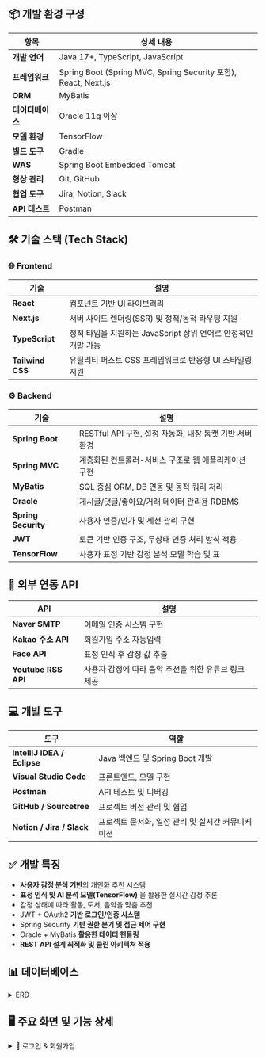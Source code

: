 ## 📦 개발 환경 구성

| 항목 | 상세 내용 |
|------|-----------|
| **개발 언어** | Java 17+, TypeScript, JavaScript |
| **프레임워크** | Spring Boot (Spring MVC, Spring Security 포함), React, Next.js |
| **ORM** | MyBatis |
| **데이터베이스** | Oracle 11g 이상 |
| **모델 환경** | TensorFlow |
| **빌드 도구** | Gradle |
| **WAS** | Spring Boot Embedded Tomcat |
| **형상 관리** | Git, GitHub |
| **협업 도구** | Jira, Notion, Slack |
| **API 테스트** | Postman |


## 🛠️ 기술 스택 (Tech Stack)

### 🌐 Frontend

| 기술 | 설명 |
|------|------|
| **React** | 컴포넌트 기반 UI 라이브러리 |
| **Next.js** | 서버 사이드 렌더링(SSR) 및 정적/동적 라우팅 지원 |
| **TypeScript** | 	정적 타입을 지원하는 JavaScript 상위 언어로 안정적인 개발 가능 |
| **Tailwind CSS** | 유틸리티 퍼스트 CSS 프레임워크로 반응형 UI 스타일링 지원 |

### ⚙ Backend

| 기술 | 설명 |
|------|------|
| **Spring Boot** | RESTful API 구현, 설정 자동화, 내장 톰캣 기반 서버 환경 |
| **Spring MVC** | 계층화된 컨트롤러-서비스 구조로 웹 애플리케이션 구현 |
| **MyBatis** | SQL 중심 ORM, DB 연동 및 동적 쿼리 처리 |
| **Oracle** | 게시글/댓글/좋아요/거래 데이터 관리용 RDBMS |
| **Spring Security** | 사용자 인증/인가 및 세션 관리 구현 |
| **JWT** | 토큰 기반 인증 구조, 무상태 인증 처리 방식 적용 |
| **TensorFlow** | 	사용자 표정 기반 감정 분석 모델 학습 및 표 |

## 🔌 외부 연동 API
| API | 설명 |
|------|------|
| **Naver SMTP** | 이메일 인증 시스템 구현  |
| **Kakao 주소 API** | 회원가입 주소 자동입력  |
| **Face API** | 표정 인식 후 감정 값 추출  |
| **Youtube RSS  API** | 사용자 감정에 따라 음악 추천을 위한 유튜브 링크 제공  |

## 💻 개발 도구

| 도구 | 역할 |
|------|------|
| **IntelliJ IDEA / Eclipse** | Java 백엔드 및 Spring Boot 개발 |
| **Visual Studio Code** | 프론트엔드, 모델 구현 |
| **Postman** | API 테스트 및 디버깅 |
| **GitHub / Sourcetree** | 프로젝트 버전 관리 및 협업 |
| **Notion / Jira / Slack** | 프로젝트 문서화, 일정 관리 및 실시간 커뮤니케이션 |

## ✅ 개발 특징

- **사용자 감정 분석 기반**의 개인화 추천 시스템
- **표정 인식 및 AI 분석 모델(TensorFlow)** 을 활용한 실시간 감정 추론
- 감정 상태에 따라 활동, 도서, 음악을 맞춤 추천
- JWT + OAuth2 **기반 로그인/인증 시스템**
- Spring Security **기반 권한 분기 및 접근 제어 구현**
- Oracle + MyBatis **활용한 데이터 핸들링**
- **REST API 설계 최적화 및 클린 아키텍처 적용**

## 📊 데이터베이스 
<a name="trade-section-top-erd"></a>
<details>
<summary>ERD</summary>
  <br>
<ul>
  <li><b>사용자 관리</b>
    <ul>
      <li>USERINFO: 사용자 기본 정보</li>
      <li>USER_SESSIONS: 유저 세션 관리</li>
    </ul>
  </li>
<br>
  <li><b>도서 관리</b>
    <ul>
      <li>BOOKINFO: 도서 정보</li>
      <li>BOOK_BORROW / BOOK_RECORD: 도서 대출 및 반납 기록</li>
      <li>BOOK_REVIEW / BOOK_WISHLIST: 도서 리뷰 및 관심 도서 목록</li>
    </ul>
  </li>
<br>
  <li><b>커뮤니티 기능</b>
    <ul>
      <li>BOARD: 게시판</li>
      <li>BOARD_COMMENT: 댓글</li>
      <li>BOARD_LIKES: 게시글 추천</li>
    </ul>
  </li>
<br>
  <li><b>공지사항</b>
    <ul>
      <li>NOTICE: 운영자 공지사항 관리</li>
    </ul>
  </li>
<br>
  <li><b>중고 도서 거래</b>
    <ul>
      <li>TRADE_POST: 중고 도서 게시글</li>
      <li>TRADE_FAVORITE: 관심 등록 기능</li>
      <li>TRADE_RECORD: 거래 완료 기록</li>
    </ul>
  </li>
<br>
  <li><b>실시간 채팅</b>
    <ul>
      <li>TRADE_CHATROOM: 채팅방</li>
      <li>TRADE_CHATMESSAGE: 채팅 메시지</li>
    </ul>
  </li>
<br>
  <li><b>사용자 알림</b>
    <ul>
      <li>NOTIFICATIONS: 이벤트 및 메시지 알림 시스템</li>
    </ul>
  </li>
</ul>
<br>
  
## 📌 전체 ERD
![InkTree ERD](https://github.com/pingpingeee/MoodSync/blob/main/lib/images/erd/erd.png?raw=true)

### 🔝 [이 섹션 맨 위로 이동](#trade-section-top-erd)
</details>

## 🖥 주요 화면 및 기능 상세

<a name="trade-section-top1"></a>
<details>
<summary>🔐 로그인 & 회원가입</summary>



### 🔝 [이 섹션 맨 위로 이동](#trade-section-top1)
---
</details>

